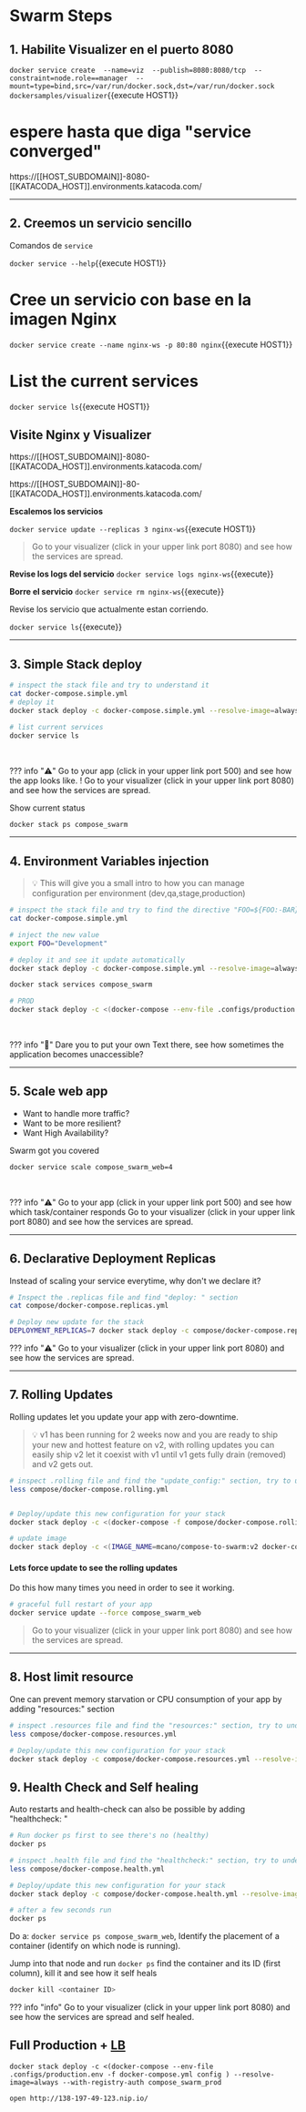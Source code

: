 # Swarm Steps



## 1. Habilite Visualizer en el puerto 8080

`docker service create  --name=viz  --publish=8080:8080/tcp  --constraint=node.role==manager  --mount=type=bind,src=/var/run/docker.sock,dst=/var/run/docker.sock  dockersamples/visualizer`{{execute HOST1}}

# espere hasta que diga "service converged"

https://[[HOST_SUBDOMAIN]]-8080-[[KATACODA_HOST]].environments.katacoda.com/


---

## 2. Creemos un servicio sencillo

Comandos de `service`

`docker service --help`{{execute HOST1}}

# Cree un servicio con base en la imagen Nginx

`docker service create --name nginx-ws -p 80:80 nginx`{{execute HOST1}}


# List the current services

`docker service ls`{{execute HOST1}}



## Visite Nginx y Visualizer

https://[[HOST_SUBDOMAIN]]-8080-[[KATACODA_HOST]].environments.katacoda.com/


https://[[HOST_SUBDOMAIN]]-80-[[KATACODA_HOST]].environments.katacoda.com/



**Escalemos los servicios**

`docker service update --replicas 3 nginx-ws`{{execute HOST1}}

> Go to your visualizer (click in your upper link port 8080) and see how the services are spread.

**Revise los logs del servicio**
`docker service logs nginx-ws`{{execute}}

**Borre el servicio**
`docker service rm nginx-ws`{{execute}}
 
 
Revise los servicio que actualmente estan corriendo.

`docker service ls`{{execute}}

---
## 3. Simple Stack deploy



```bash
# inspect the stack file and try to understand it
cat docker-compose.simple.yml
# deploy it
docker stack deploy -c docker-compose.simple.yml --resolve-image=always --with-registry-auth compose_swarm

# list current services
docker service ls


```
<br>

??? info "⚠️"
    Go to your app (click in your upper link port 500) and see how the app looks like. !
    Go to your visualizer (click in your upper link port 8080) and see how the services are spread.



Show current status
```bash
docker stack ps compose_swarm
```

---
## 4. Environment Variables injection
> 💡 This will give you a small intro to how you can manage configuration per environment (dev,qa,stage,production)


```bash
# inspect the stack file and try to find the directive "FOO=${FOO:-BAR}"
cat docker-compose.simple.yml

# inject the new value
export FOO="Development"

# deploy it and see it update automatically
docker stack deploy -c docker-compose.simple.yml --resolve-image=always --with-registry-auth compose_swarm

docker stack services compose_swarm

```

```bash
# PROD
docker stack deploy -c <(docker-compose --env-file .configs/production.env -f docker-compose.simple.yml config ) --resolve-image=always --with-registry-auth compose_swarm_prod

```


<br>

??? info "🥇"
    Dare you to put your own Text there, see how sometimes the application becomes unaccessible?

---
## 5. Scale web app

- Want to handle more traffic?
- Want to be more resilient?
- Want High Availability?

Swarm got you covered

```bash
docker service scale compose_swarm_web=4
```
<br>

??? info "⚠️"
    Go to your app (click in your upper link port 500) and see how which task/container responds
    Go to your visualizer (click in your upper link port 8080) and see how the services are spread.

---
## 6. Declarative Deployment Replicas
Instead of scaling your service everytime, why don't we declare it?

```bash
# Inspect the .replicas file and find "deploy: " section
cat compose/docker-compose.replicas.yml

# Deploy new update for the stack
DEPLOYMENT_REPLICAS=7 docker stack deploy -c compose/docker-compose.replicas.yml --resolve-image=always compose_swarm
```

??? info "⚠️"
    Go to your visualizer (click in your upper link port 8080) and see how the services are spread.

---
## 7. Rolling Updates
Rolling updates let you update your app with zero-downtime.
<br>

> 💡 v1 has been running for 2 weeks now and you are ready to ship your new and hottest feature on v2, with rolling updates you can easily ship v2 let it coexist with v1 until v1 gets fully drain (removed) and v2 gets out.

```bash
# inspect .rolling file and find the "update_config:" section, try to understand it
less compose/docker-compose.rolling.yml


# Deploy/update this new configuration for your stack
docker stack deploy -c <(docker-compose -f compose/docker-compose.rolling.yml config) --resolve-image=always compose_swarm

# update image
docker stack deploy -c <(IMAGE_NAME=mcano/compose-to-swarm:v2 docker-compose -f compose/docker-compose.rolling.yml config) --resolve-image=always compose_swarm
```


#### Lets force update to see the rolling updates

Do this how many times you need in order to see it working.

```bash
# graceful full restart of your app
docker service update --force compose_swarm_web
```

> Go to your visualizer (click in your upper link port 8080) and see how the services are spread.



---
## 8. Host limit resource

One can prevent memory starvation or CPU consumption of your app by adding "resources:" section

```bash
# inspect .resources file and find the "resources:" section, try to understand it
less compose/docker-compose.resources.yml

# Deploy/update this new configuration for your stack
docker stack deploy -c compose/docker-compose.resources.yml --resolve-image=always compose_swarm

```

## 9. Health Check and Self healing
Auto restarts and health-check can also be possible by adding "healthcheck: "


```bash
# Run docker ps first to see there's no (healthy)
docker ps

# inspect .health file and find the "healthcheck:" section, try to understand it
less compose/docker-compose.health.yml

# Deploy/update this new configuration for your stack
docker stack deploy -c compose/docker-compose.health.yml --resolve-image=always compose_swarm

# after a few seconds run
docker ps
```

Do a: `docker service ps compose_swarm_web`, Identify the placement of a container (identify on which node is running).

Jump into that node and run `docker ps` find the container and its ID (first column), kill it and see how it self heals
```bash
docker kill <container ID>
```

??? info "info"
    Go to your visualizer (click in your upper link port 8080) and see how the services are spread and self healed.



## Full Production + [LB](http://138-197-49-123.nip.io/make)
```
docker stack deploy -c <(docker-compose --env-file .configs/production.env -f docker-compose.yml config ) --resolve-image=always --with-registry-auth compose_swarm_prod

open http://138-197-49-123.nip.io/

```